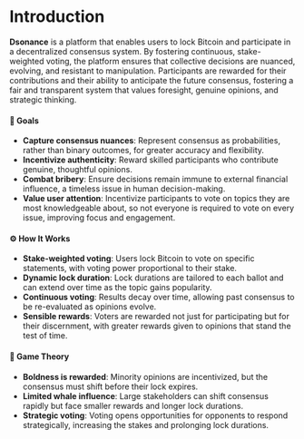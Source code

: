 # Introduction

**Dsonance** is a platform that enables users to lock Bitcoin and participate in a decentralized consensus system. By fostering continuous, stake-weighted voting, the platform ensures that collective decisions are nuanced, evolving, and resistant to manipulation. Participants are rewarded for their contributions and their ability to anticipate the future consensus, fostering a fair and transparent system that values foresight, genuine opinions, and strategic thinking.

#### 🎯 **Goals**

* **Capture consensus nuances**: Represent consensus as probabilities, rather than binary outcomes, for greater accuracy and flexibility.
* **Incentivize authenticity**: Reward skilled participants who contribute genuine, thoughtful opinions.
* **Combat bribery**: Ensure decisions remain immune to external financial influence, a timeless issue in human decision-making.
* **Value user attention**: Incentivize participants to vote on topics they are most knowledgeable about, so not everyone is required to vote on every issue, improving focus and engagement.

#### ⚙️ **How It Works**

* **Stake-weighted voting**: Users lock Bitcoin to vote on specific statements, with voting power proportional to their stake.
* **Dynamic lock duration**: Lock durations are tailored to each ballot and can extend over time as the topic gains popularity.
* **Continuous voting**: Results decay over time, allowing past consensus to be re-evaluated as opinions evolve.
* **Sensible rewards**: Voters are rewarded not just for participating but for their discernment, with greater rewards given to opinions that stand the test of time.

#### 🎲 **Game Theory**

* **Boldness is rewarded**: Minority opinions are incentivized, but the consensus must shift before their lock expires.
* **Limited whale influence**: Large stakeholders can shift consensus rapidly but face smaller rewards and longer lock durations.
* **Strategic voting**: Voting opens opportunities for opponents to respond strategically, increasing the stakes and prolonging lock durations.



